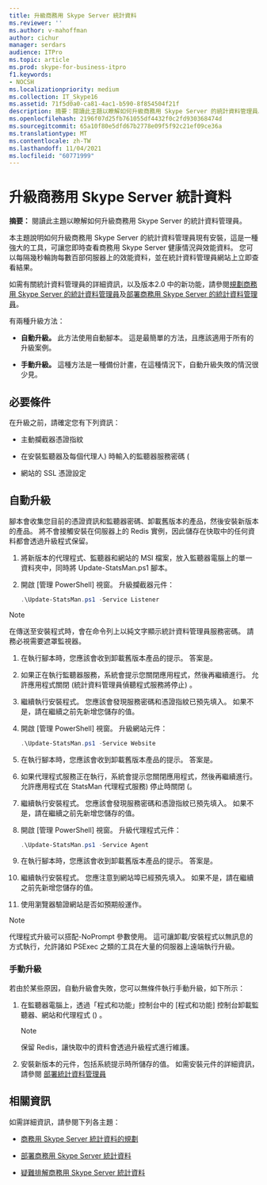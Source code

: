 ```yaml
---
title: 升級商務用 Skype Server 統計資料
ms.reviewer: ''
ms.author: v-mahoffman
author: cichur
manager: serdars
audience: ITPro
ms.topic: article
ms.prod: skype-for-business-itpro
f1.keywords:
- NOCSH
ms.localizationpriority: medium
ms.collection: IT_Skype16
ms.assetid: 71f5d0a0-ca81-4ac1-b590-8f854504f21f
description: 摘要：閱讀此主題以瞭解如何升級商務用 Skype Server 的統計資料管理員。
ms.openlocfilehash: 2196f07d25fb761055df4432f0c2fd930368474d
ms.sourcegitcommit: 65a10f80e5dfd67b2778e09f5f92c21ef09ce36a
ms.translationtype: MT
ms.contentlocale: zh-TW
ms.lasthandoff: 11/04/2021
ms.locfileid: "60771999"
---
```

# <a name="upgrade-statistics-manager-for-skype-for-business-server"></a>升級商務用 Skype Server 統計資料
 
**摘要：** 閱讀此主題以瞭解如何升級商務用 Skype Server 的統計資料管理員。
  
本主題說明如何升級商務用 Skype Server 的統計資料管理員現有安裝，這是一種強大的工具，可讓您即時查看商務用 Skype Server 健康情況與效能資料。 您可以每隔幾秒輪詢每數百部伺服器上的效能資料，並在統計資料管理員網站上立即查看結果。 
  
如需有關統計資料管理員的詳細資訊，以及版本2.0 中的新功能，請參閱[規劃商務用 Skype Server 的統計資料管理員](plan.md)及[部署商務用 Skype Server 的統計資料管理員](deploy.md)。
  
有兩種升級方法：
  
- **自動升級。** 此方法使用自動腳本。 這是最簡單的方法，且應該適用于所有的升級案例。
    
- **手動升級。** 這種方法是一種備份計畫，在這種情況下，自動升級失敗的情況很少見。
    
## <a name="prerequisites"></a>必要條件

在升級之前，請確定您有下列資訊：
  
- 主動攔截器憑證指紋
    
- 在安裝監聽器及每個代理人) 時輸入的監聽器服務密碼 (
    
- 網站的 SSL 憑證設定
    
## <a name="automated-upgrade"></a>自動升級

腳本會收集您目前的憑證資訊和監聽器密碼、卸載舊版本的產品，然後安裝新版本的產品。 將不會接觸安裝在伺服器上的 Redis 實例，因此儲存在快取中的任何資料都會透過升級程式保留。
  
1. 將新版本的代理程式、監聽器和網站的 MSI 檔案，放入監聽器電腦上的單一資料夾中，同時將 Update-StatsMan.ps1 腳本。
    
2. 開啟 [管理 PowerShell] 視窗。 升級攔截器元件：
    
   ```PowerShell
   .\Update-StatsMan.ps1 -Service Listener
   ```

> [!NOTE]
> 在傳送至安裝程式時，會在命令列上以純文字顯示統計資料管理員服務密碼。 請務必視需要遮罩監視器。 
  
1. 在執行腳本時，您應該會收到卸載舊版本產品的提示。 答案是。
    
2. 如果正在執行監聽器服務，系統會提示您關閉應用程式，然後再繼續進行。 允許應用程式關閉 (統計資料管理員偵聽程式服務將停止) 。
    
3. 繼續執行安裝程式。 您應該會發現服務密碼和憑證指紋已預先填入。 如果不是，請在繼續之前先新增您儲存的值。
    
4. 開啟 [管理 PowerShell] 視窗。 升級網站元件：
    
   ```PowerShell
   .\Update-StatsMan.ps1 -Service Website
   ```

5. 在執行腳本時，您應該會收到卸載舊版本產品的提示。 答案是。
    
6. 如果代理程式服務正在執行，系統會提示您關閉應用程式，然後再繼續進行。 允許應用程式在 StatsMan 代理程式服務) 停止時關閉 (。
    
7. 繼續執行安裝程式。 您應該會發現服務密碼和憑證指紋已預先填入。 如果不是，請在繼續之前先新增您儲存的值。
    
8. 開啟 [管理 PowerShell] 視窗。 升級代理程式元件：
    
   ```PowerShell
   .\Update-StatsMan.ps1 -Service Agent
   ```

9. 在執行腳本時，您應該會收到卸載舊版本產品的提示。 答案是。
    
10. 繼續執行安裝程式。 您應注意到網站埠已經預先填入。 如果不是，請在繼續之前先新增您儲存的值。
    
11. 使用瀏覽器驗證網站是否如預期般運作。
    
> [!NOTE]
> 代理程式升級可以搭配-NoPrompt 參數使用。 這可讓卸載/安裝程式以無訊息的方式執行，允許諸如 PSExec 之類的工具在大量的伺服器上遠端執行升級。 
  
### <a name="manual-upgrade"></a>手動升級

若由於某些原因，自動升級會失敗，您可以無條件執行手動升級，如下所示：
  
1. 在監聽器電腦上，透過「程式和功能」控制台中的 [程式和功能] 控制台卸載監聽器、網站和代理程式 () 。 
    
    > [!NOTE]
    >  保留 Redis，讓快取中的資料會透過升級程式進行維護。
  
2. 安裝新版本的元件，包括系統提示時所儲存的值。 如需安裝元件的詳細資訊，請參閱 [部署統計資料管理員](deploy.md#BKMK_Deploy)

    
## <a name="for-more-information"></a>相關資訊
<a name="BKMK_Fixed"> </a>

如需詳細資訊，請參閱下列各主題：
  
- [商務用 Skype Server 統計資料的規劃](plan.md)
    
- [部署商務用 Skype Server 統計資料](deploy.md)
    
- [疑難排解商務用 Skype Server 統計資料](troubleshoot.md)
